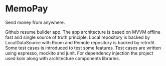 # MemoPay
Send money from anywhere.

Github resume builder app. The app architecture is based on MVVM offline fast and single source of truth principle. Local repository is backed by LocalDataSource with Room and Remote repository is backed by retrofit. Some test cases is introduced to test some features. Test cases are written using espresso, mockito and junit. For dependency injection the project used koin along with architecture components libraries.
